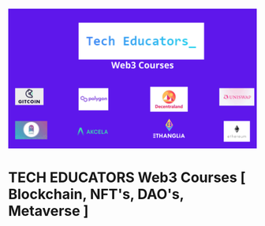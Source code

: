 ![Hero Image](https://github.com/Web3-courses/.github/blob/main/profile/Ethereum%20-%20Python%20(1).png)
# TECH EDUCATORS Web3 Courses [ Blockchain, NFT's, DAO's, Metaverse ]
